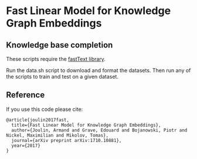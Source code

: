 # Fast Linear Model for Knowledge Graph Embeddings

## Knowledge base completion

These scripts require the [fastText library](https://github.com/facebookresearch/fastText).

Run the data.sh script to download and format the datasets. Then run any of the scripts to train and test on a given dataset.

## Reference

If you use this code please cite:

```
@article{joulin2017fast,
  title={Fast Linear Model for Knowledge Graph Embeddings},
  author={Joulin, Armand and Grave, Edouard and Bojanowski, Piotr and Nickel, Maximilian and Mikolov, Tomas},
  journal={arXiv preprint arXiv:1710.10881},
  year={2017}
}
```

